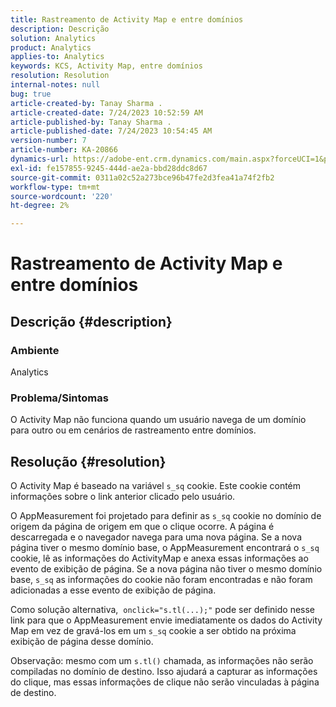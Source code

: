 ```yaml
---
title: Rastreamento de Activity Map e entre domínios
description: Descrição
solution: Analytics
product: Analytics
applies-to: Analytics
keywords: KCS, Activity Map, entre domínios
resolution: Resolution
internal-notes: null
bug: true
article-created-by: Tanay Sharma .
article-created-date: 7/24/2023 10:52:59 AM
article-published-by: Tanay Sharma .
article-published-date: 7/24/2023 10:54:45 AM
version-number: 7
article-number: KA-20866
dynamics-url: https://adobe-ent.crm.dynamics.com/main.aspx?forceUCI=1&pagetype=entityrecord&etn=knowledgearticle&id=82ae1840-102a-ee11-bdf4-6045bd006239
exl-id: fe157855-9245-444d-ae2a-bbd28ddc8d67
source-git-commit: 0311a02c52a273bce96b47fe2d3fea41a74f2fb2
workflow-type: tm+mt
source-wordcount: '220'
ht-degree: 2%

---
```


# Rastreamento de Activity Map e entre domínios

## Descrição {#description}


### Ambiente

Analytics

### Problema/Sintomas

O Activity Map não funciona quando um usuário navega de um domínio para outro ou em cenários de rastreamento entre domínios.


## Resolução {#resolution}


O Activity Map é baseado na variável `s_sq` cookie. Este cookie contém informações sobre o link anterior clicado pelo usuário.

O AppMeasurement foi projetado para definir as `s_sq` cookie no domínio de origem da página de origem em que o clique ocorre. A página é descarregada e o navegador navega para uma nova página. Se a nova página tiver o mesmo domínio base, o AppMeasurement encontrará o `s_sq` cookie, lê as informações do ActivityMap e anexa essas informações ao evento de exibição de página. Se a nova página não tiver o mesmo domínio base, `s_sq` as informações do cookie não foram encontradas e não foram adicionadas a esse evento de exibição de página.

Como solução alternativa,  `onclick="s.tl(...);"` pode ser definido nesse link para que o AppMeasurement envie imediatamente os dados do Activity Map em vez de gravá-los em um `s_sq` cookie a ser obtido na próxima exibição de página desse domínio.



Observação: mesmo com um `s.tl()` chamada, as informações não serão compiladas no domínio de destino. Isso ajudará a capturar as informações do clique, mas essas informações de clique não serão vinculadas à página de destino.
